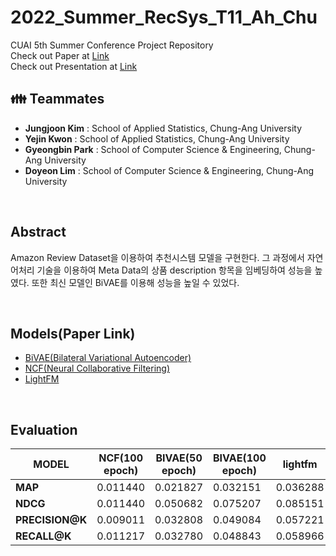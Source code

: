 # 2022_Summer_RecSys_T11_Ah_Chu
CUAI 5th Summer Conference Project Repository   
Check out Paper at [Link](https://github.com/woog2ee/KDrama-Chatbots/blob/main/CUAI%20%EB%8F%99%EA%B3%84%20%EC%BB%A8%ED%8D%BC%EB%9F%B0%EC%8A%A4%20Short%20Paper%20NLP%ED%8C%80.pdf)   
Check out Presentation at [Link](https://github.com/woog2ee/KDrama-Chatbots/blob/main/CUAI%20%EB%8F%99%EA%B3%84%20%EC%BB%A8%ED%8D%BC%EB%9F%B0%EC%8A%A4%20Presentation%20NLP%ED%8C%80.pdf)   

## 👪 Teammates
- **Jungjoon Kim** : School of Applied Statistics, Chung-Ang University
- **Yejin Kwon** : School of Applied Statistics, Chung-Ang University
- **Gyeongbin Park** : School of Computer Science & Engineering, Chung-Ang University
- **Doyeon Lim** : School of Computer Science & Engineering, Chung-Ang University

<br>

## Abstract
Amazon Review Dataset을 이용하여 추천시스템 모델을 구현한다. 그 과정에서 자연어처리 기술을 이용하여 Meta Data의 상품 description 항목을 임베딩하여 성능을 높였다. 또한 최신 모델인 BiVAE를 이용해 성능을 높일 수 있었다. 

<br>

## Models(Paper Link)
- [BiVAE(Bilateral Variational Autoencoder)](https://dl.acm.org/doi/pdf/10.1145/3437963.3441759)
- [NCF(Neural Collaborative Filtering)](https://liqiangnie.github.io/paper/p173-he.pdf)
- [LightFM](http://ceur-ws.org/Vol-1448/paper4.pdf)

<br>

## Evaluation
|**MODEL**|**NCF(100 epoch)**|**BIVAE(50 epoch)**|**BIVAE(100 epoch)**|**lightfm**|**lightfm(meta)**|**matrix factorization**|**matrix factorization(category)**|
|---|---|---|---|---|---|---|---|
|**MAP**|0.011440|0.021827|0.032151|0.036288|0.000179|0.005266|0.016408|0.015506|0.016474|
|**NDCG**|0.011440|0.050682|0.075207|0.085151|0.000793|0.015583|0.031498|0.031121|0.032077|
|**PRECISION@K**|0.009011|0.032808|0.049084|0.057221|0.000772|0.013203|0.021136|0.021282|0.020952|
|**RECALL@K**|0.011217|0.032780|0.048843|0.058966|0.000858|0.017592|0.043550|0.043070|0.042821


